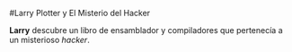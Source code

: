 #Larry Plotter y El Misterio del Hacker

**Larry** descubre un libro de ensamblador y compiladores que pertenecía
 a un misterioso *hacker*.
